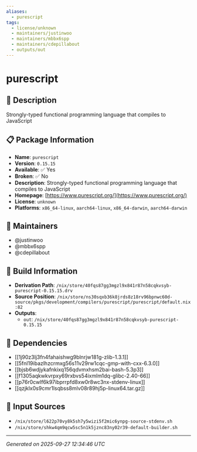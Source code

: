 ```yaml
---
aliases:
  - purescript
tags:
  - license/unknown
  - maintainers/justinwoo
  - maintainers/mbbx6spp
  - maintainers/cdepillabout
  - outputs/out
---
```


# purescript

## 📝 Description

Strongly-typed functional programming language that compiles to JavaScript

## 📋 Package Information

- **Name**: `purescript`
- **Version**: `0.15.15`
- **Available**: ✅ Yes
- **Broken**: ✅ No
- **Description**: Strongly-typed functional programming language that compiles to JavaScript
- **Homepage**: [https://www.purescript.org/](https://www.purescript.org/)
- **License**: `unknown`
- **Platforms**: `x86_64-linux`, `aarch64-linux`, `x86_64-darwin`, `aarch64-darwin`
## 👥 Maintainers

- @justinwoo
- @mbbx6spp
- @cdepillabout


## 🔧 Build Information

- **Derivation Path**: `/nix/store/40fqs87gg3mgzl9x841r87n58cqkvsyb-purescript-0.15.15.drv`
- **Source Position**: `/nix/store/ns30sqxb36k8jrds8z18rv96bpnwc60d-source/pkgs/development/compilers/purescript/purescript/default.nix:82`
- **Outputs**:
  - `out`:  `/nix/store/40fqs87gg3mgzl9x841r87n58cqkvsyb-purescript-0.15.15`

## 🔗 Dependencies

- [[1j90z3lj3fn4fahaishwg9blnrjw181g-zlib-1.3.1]]
- [[5fnl19ibazlhzcrmxg56s11v29rw1cqc-gmp-with-cxx-6.3.0]]
- [[bjsb6wdjykafnkixq156qdvmxhsm2bai-bash-5.3p3]]
- [[f1305aqkwkvrpxy69rxbvs54ixmlm1dq-glibc-2.40-66]]
- [[p76r0cwlf6k97ibprrpfd8xw0r8wc3nx-stdenv-linux]]
- [[qzjklx0s9cmr1lsqbss8mlv08r89hj5p-linux64.tar.gz]]

## 📁 Input Sources

- `/nix/store/l622p70vy8k5sh7y5wizi5f2mic6ynpg-source-stdenv.sh`
- `/nix/store/shkw4qm9qcw5sc5n1k5jznc83ny02r39-default-builder.sh`

---
*Generated on 2025-09-27 12:34:46 UTC*
